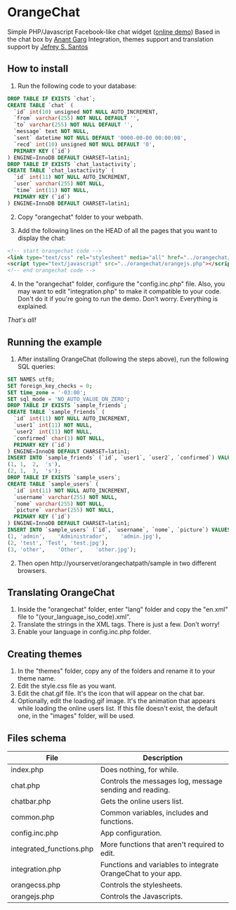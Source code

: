 OrangeChat
==========
Simple PHP/Javascript Facebook-like chat widget ([online demo](http://orangechat.gopagoda.com))
Based in the chat box by [Anant Garg](http://anantgarg.com)
Integration, themes support and translation support by [Jefrey S. Santos](mailto:jefrey.sobreira@gmail.com)

How to install
-------------
1. Run the following code to your database:
```sql
DROP TABLE IF EXISTS `chat`;
CREATE TABLE `chat` (
  `id` int(10) unsigned NOT NULL AUTO_INCREMENT,
  `from` varchar(255) NOT NULL DEFAULT '',
  `to` varchar(255) NOT NULL DEFAULT '',
  `message` text NOT NULL,
  `sent` datetime NOT NULL DEFAULT '0000-00-00 00:00:00',
  `recd` int(10) unsigned NOT NULL DEFAULT '0',
  PRIMARY KEY (`id`)
) ENGINE=InnoDB DEFAULT CHARSET=latin1;
DROP TABLE IF EXISTS `chat_lastactivity`;
CREATE TABLE `chat_lastactivity` (
  `id` int(11) NOT NULL AUTO_INCREMENT,
  `user` varchar(255) NOT NULL,
  `time` int(11) NOT NULL,
  PRIMARY KEY (`id`)
) ENGINE=InnoDB DEFAULT CHARSET=latin1;
```
2. Copy "orangechat" folder to your webpath.

3. Add the following lines on the HEAD of all the pages that you want to display the chat:
```html
<!-- start orangechat code -->
<link type="text/css" rel="stylesheet" media="all" href="../orangechat/orangecss.php" />
<script type="text/javascript" src="../orangechat/orangejs.php"></script>
<!-- end orangechat code -->
```
4. In the "orangechat" folder, configure the "config.inc.php" file.
Also, you may want to edit "integration.php" to make it compatible to your code. Don't do it if you're going to run the demo.
Don't worry. Everything is explained.

*That's all!*

Running the example
-----------------
1. After installing OrangeChat (following the steps above), run the following SQL queries:
```sql
SET NAMES utf8;
SET foreign_key_checks = 0;
SET time_zone = '-03:00';
SET sql_mode = 'NO_AUTO_VALUE_ON_ZERO';
DROP TABLE IF EXISTS `sample_friends`;
CREATE TABLE `sample_friends` (
  `id` int(11) NOT NULL AUTO_INCREMENT,
  `user1` int(11) NOT NULL,
  `user2` int(11) NOT NULL,
  `confirmed` char(1) NOT NULL,
  PRIMARY KEY (`id`)
) ENGINE=InnoDB DEFAULT CHARSET=latin1;
INSERT INTO `sample_friends` (`id`, `user1`, `user2`, `confirmed`) VALUES
(1,	1,	2,	's'),
(2,	1,	3,	's');
DROP TABLE IF EXISTS `sample_users`;
CREATE TABLE `sample_users` (
  `id` int(11) NOT NULL AUTO_INCREMENT,
  `username` varchar(255) NOT NULL,
  `nome` varchar(255) NOT NULL,
  `picture` varchar(255) NOT NULL,
  PRIMARY KEY (`id`)
) ENGINE=InnoDB DEFAULT CHARSET=latin1;
INSERT INTO `sample_users` (`id`, `username`, `nome`, `picture`) VALUES
(1,	'admin',	'Administrador',	'admin.jpg'),
(2,	'test',	'Test',	'test.jpg'),
(3,	'other',	'Other',	'other.jpg');
```
2. Then open http://yourserver/orangechatpath/sample in two different browsers.

Translating OrangeChat
--------------------
1. Inside the "orangechat" folder, enter "lang" folder and copy the "en.xml" file to "(your_language_iso_code).xml".
2. Translate the strings in the XML tags. There is just a few. Don't worry!
3. Enable your language in config.inc.php folder.

Creating themes
--------------
1. In the "themes" folder, copy any of the folders and rename it to your theme name.
2. Edit the style.css file as you want.
3. Edit the chat.gif file. It's the icon that will appear on the chat bar.
4. Optionally, edit the loading.gif image. It's the animation that appears while loading the online users list. If this file doesn't exist, the default one, in the "images" folder, will be used.

Files schema
-----------
| File | Description |
| ---- | ----------- |
| index.php | Does nothing, for while. |
| chat.php | Controls the messages log, message sending and reading. |
| chatbar.php | Gets the online users list. |
| common.php | Common variables, includes and functions. |
| config.inc.php | App configuration. |
| integrated_functions.php | More functions that aren't required to edit. |
| integration.php | Functions and variables to integrate OrangeChat to your app. |
| orangecss.php | Controls the stylesheets. |
| orangejs.php | Controls the Javascripts. |
